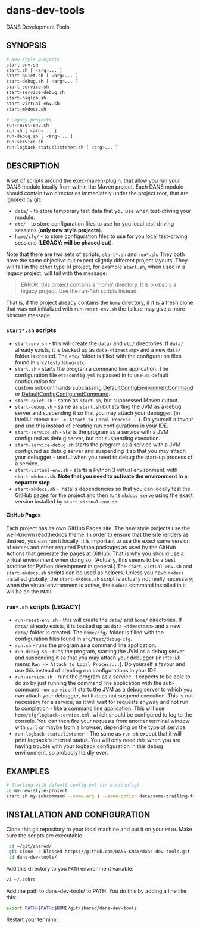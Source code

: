 dans-dev-tools
==============

DANS Development Tools.

SYNOPSIS
--------

```bash    
# New style projects
start-env.sh
start.sh [ <arg>... ]
start-quiet.sh [ <arg>... ]
start-debug.sh [ <arg>... ]
start-service.sh 
start-service-debug.sh
start-hsqldb.sh 
start-virtual-env.sh
start-mkdocs.sh

# Legacy projects
run-reset-env.sh
run.sh [ <arg>... ]
run-debug.sh [ <arg>... ]
run-service.sh
run-logback-statuslistener.sh [ <arg>... ]
```

DESCRIPTION
-----------
A set of scripts around the [exec-maven-plugin], that allow you run your DANS module locally from within the Maven project. Each DANS module should contain two
directories immediately under the project root, that are ignored by git:

* `data/` - to store temporary test data that you use when test-driving your module.
* `etc/` - to store configuration files to use for you local test-driving sessions (**only new style projects**).
* `home/cfg/` - to store configuration files to use for you local test-driving sessions (**LEGACY: will be phased out**).

Note that there are two sets of scripts, `start*.sh` and `run*.sh`. They both have the same objective but expect slightly different project layouts. They will
fail in the other type of project, for example `start.sh`, when used in a legacy project, will fail with the message:

> ERROR: this project contains a 'home' directory. It is probably a legacy project. Use the run-*.sh scripts instead.

That is, if the project already contains the `home` directory, if it is a fresh clone that was not initialized with `run-reset-env.sh` the failure may give a
more obscure message.

### `start*.sh` scripts

* `start-env.sh` - this will create the `data/` and `etc/` directories. If `data/` already exists, it is backed up as `data-<timestamp>` and a new `data/`
  folder is created. The `etc/` folder is filled with the configuration files found in `src/test/debug-etc`.
* `start.sh` - starts the program a command line application. The configuration file `etc/config.yml` is passed in to use as default configuration for  
  custom subcommands subclassing [DefaultConfigEnvironmentCommand] or [DefaultConfigConfiguredCommand].
* `start-quiet.sh` - same as `start.sh`, but suppressed Maven output.
* `start-debug.sh` - same as `start.sh` but starting the JVM as a debug server and suspending it so that you may attach your debugger.
  (in IntelliJ: menu: `Run -> Attach to Local Process...`). Do yourself a favour and use this instead of creating run configurations in your IDE.
* `start-service.sh` - starts the program as a service with a JVM configured as debug server, but not suspending execution.
* `start-service-debug.sh` starts the program as a service with a JVM configured as debug server and suspending it so that you may attach your debugger - useful
  when you need to debug the start-up process of a service.
* `start-virtual-env.sh` - starts a Python 3 virtual environment. with `start-mkdocs.sh`. **Note that you need to activate the environment in a separate step**.
* `start-mkdocs.sh` - Installs dependencies so that you can locally test the GitHub pages for the project and then runs `mkdocs serve` using the exact version
  installed by `start-virtual-env.sh`.

#### GitHub Pages

Each project has its own GitHub Pages site. The new style projects use the well-known readthedocs theme. In order to ensure that the site renders as desired,
you can run it locally. It is important to use the exact same version of `mkdocs` and other required Python packages as used by the GitHub Actions that generate
the pages at GitHub. That is why you should use a virtual environment when doing so. (Actually, this seems to be a best practise for Python development in
general.) The `start-virtual-env.sh` and `start-mkdocs.sh` scripts can be used as helpers. Unless you have `mkdocs` installed globally, the `start-mkdocs.sh`
script is actually not really necessary; when the virtual environment is active, the `mkdocs` command installed in it will be on the `PATH`.

[DefaultConfigEnvironmentCommand]: https://dans-knaw.github.io/dans-java-utils/javadocs/nl/knaw/dans/lib/util/DefaultConfigEnvironmentCommand.html

[DefaultConfigConfiguredCommand]: https://dans-knaw.github.io/dans-java-utils/javadocs/nl/knaw/dans/lib/util/DefaultConfigConfiguredCommand.html

### `run*.sh` scripts (LEGACY)

* `run-reset-env.sh` - this will create the `data/` and `home/` directories. If `data/` already exists, it is backed up as `data-<timestamp>` and a new `data/`
  folder is created. The `home/cfg/` folder is filled with the configuration files found in `src/test/debug-cfg`.
* `run.sh` - runs the program as a command line application.
* `run-debug.sh` - runs the program, starting the JVM as a debug server and suspending it so that you may attach your debugger
  (in IntelliJ: menu: `Run -> Attach to Local Process...`). Do yourself a favour and use this instead of creating run configurations in your IDE.
* `run-service.sh` - runs the program as a service. It expects to be able to do so by just running the command line application with the
  sub-command `run-service`. It starts the JVM as a debug server to which you can attach your debugger, but it does not suspend execution. This is not necessary
  for a service, as it will wait for requests anyway and not run to completion - like a command line application. This will use `home/cfg/logback-service.xml`,
  which should be configured to log to the console. You can then fire your requests from another terminal window with `curl` or maybe from a browser, depending
  on the type of service.
* `run-logback-statuslistener` - The same as `run.sh` except that it will print logback's internal status. You will only need this when you are having trouble
  with your logback configuration in this debug environment, so probably hardly ever.

[exec-maven-plugin]: http://www.mojohaus.org/exec-maven-plugin/index.html

EXAMPLES
--------

```bash
# Starting with default config.yml (in etc/config) 
cd my-new-style-project
start.sh my-subcommand --some-arg 1 --some-option data/some-trailing-file-arg.txt
```

INSTALLATION AND CONFIGURATION
------------------------------
Clone this git repository to your local machine and put it on your `PATH`. Make sure the scripts are executable.

```bash
 cd ~/git/shared/
 git clone -o blessed https://github.com/DANS-KNAW/dans-dev-tools.git
 cd dans-dev-tools/
```    

Add this directory to you `PATH` environment variable:

```bash
vi ~/.zshrc
```  

Add the path to dans-dev-tools/ to PATH. You do this by adding a line like this:

```bash 
export PATH=$PATH:$HOME/git/shared/dans-dev-tools
```

Restart your terminal.
    
